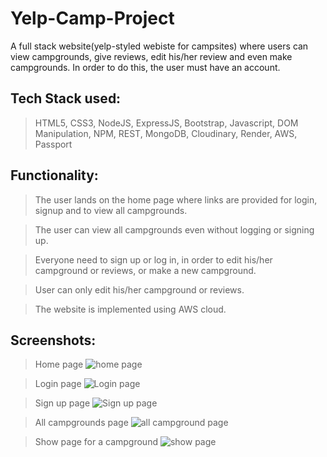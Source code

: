 # Yelp-Camp-Project

A full stack website(yelp-styled webiste for campsites) where users can view campgrounds, give reviews, edit his/her review and even make campgrounds. In order to do this, the user must have an account.

## Tech Stack used: 

> HTML5, CSS3, NodeJS, ExpressJS, Bootstrap, Javascript, DOM Manipulation, NPM, REST, MongoDB, Cloudinary, Render, AWS, Passport

## Functionality:

> The user lands on the home page where links are provided for login, signup and to view all campgrounds.

> The user can view all campgrounds even without logging or signing up.

> Everyone need to sign up or log in, in order to edit his/her campground or reviews, or make a new campground.

> User can only edit his/her campground or reviews.

> The website is implemented using AWS cloud.

## Screenshots: 

> Home page
![home page](https://github.com/VisheshGrg/Yelp-Camp-Project/blob/main/Screenshot%20from%202023-04-11%2017-51-01.png)

> Login page
![Login page]()

> Sign up page
![Sign up page]()

> All campgrounds page 
![all campground page]()

> Show page for a campground
![show page]()

